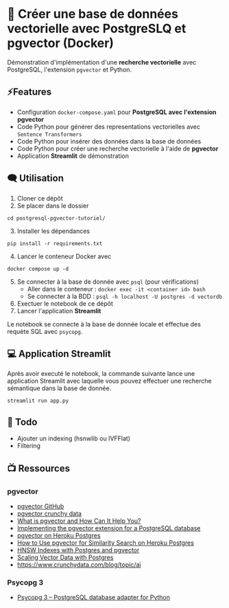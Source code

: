 # 🔎 Créer une base de données vectorielle avec PostgreSLQ et pgvector (Docker)

Démonstration d'implémentation d'une **recherche vectorielle** avec PostgreSQL, l'extension `pgvector` et Python. 

## ⚡Features

- Configuration `docker-compose.yaml` pour **PostgreSQL avec l'extension pgvector**
- Code Python pour générer des representations vectorielles avec `Sentence Transformers`
- Code Python pour insérer des données dans la base de données
- Code Python pour créer une recherche vectorielle à l'aide de **pgvector**
- Application **Streamlit** de démonstration

## 🗨️ Utilisation

1. Cloner ce dépôt
2. Se placer dans le dossier
```
cd postgresql-pgvector-tutoriel/
```
3. Installer les dépendances 
```
pip install -r requirements.txt
```
4. Lancer le conteneur Docker avec
```
docker compose up -d
```
5. Se connecter à la base de donnée avec `psql` (pour vérifications)
    -  Aller dans le conteneur : `docker exec -it <container id> bash`
    - Se connecter à la BDD : `psql -h localhost -U postgres -d vectordb`
6. Exectuer le notebook de ce dépôt
7. Lancer l'application **Streamlit**

Le notebook se connecte à la base de donnée locale et effectue des requète SQL avec `psycopg`.

## 💻 Application Streamlit

Après avoir executé le notebook, la commande suivante lance une application Streamlit avec laquelle vous pouvez effectuer une recherche sémantique dans la base de donnée.

```
streamlit run app.py
```

## 📑 Todo 
 
- Ajouter un indexing (hsnwlib ou IVFFlat)
- Filtering

## 📺 Ressources 

### pgvector

- [pgvector GitHub](https://github.com/pgvector/pgvector)
- [pgvector crunchy data](https://access.crunchydata.com/documentation/pgvector/0.5.1/)
- [What is pgvector and How Can It Help You?](https://www.enterprisedb.com/blog/what-is-pgvector)
- [Implementing the pgvector extension for a PostgreSQL database](https://medium.com/@johannes.ocean/setting-up-a-postgres-database-with-the-pgvector-extension-10ab7ff212cc)
- [pgvector on Heroku Postgres](https://devcenter.heroku.com/articles/pgvector-heroku-postgres#negative-inner-product)
- [How to Use pgvector for Similarity Search on Heroku Postgres](https://blog.heroku.com/pgvector-for-similarity-search-on-heroku-postgres)
- [HNSW Indexes with Postgres and pgvector](https://www.crunchydata.com/blog/hnsw-indexes-with-postgres-and-pgvector)
- [Scaling Vector Data with Postgres](https://www.crunchydata.com/blog/scaling-vector-data-with-postgres)
- https://www.crunchydata.com/blog/topic/ai

### Psycopg 3

- [Psycopg 3 – PostgreSQL database adapter for Python](https://www.psycopg.org/psycopg3/docs/basic/usage.html)